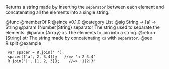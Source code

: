 Returns a string made by inserting the `separator` between each element and
concatenating all the elements into a single string.

@func
@memberOf R
@since v0.1.0
@category List
@sig String -> [a] -> String
@param {Number|String} separator The string used to separate the elements.
@param {Array} xs The elements to join into a string.
@return {String} str The string made by concatenating `xs` with `separator`.
@see R.split
@example

     var spacer = R.join(' ');
     spacer(['a', 2, 3.4]);   //=> 'a 2 3.4'
     R.join('|', [1, 2, 3]);    //=> '1|2|3'
